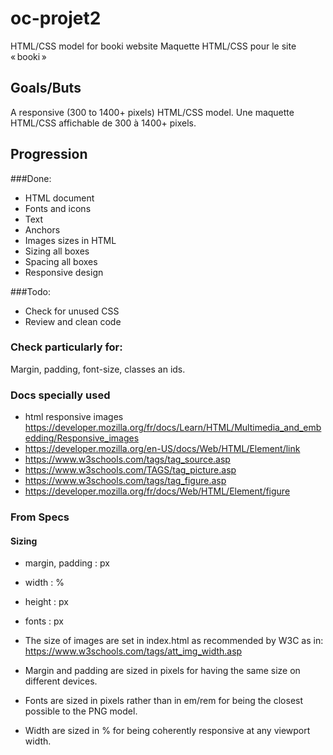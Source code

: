 # oc-projet2
HTML/CSS model for booki website
Maquette HTML/CSS pour le site « booki »
## Goals/Buts
A responsive (300 to 1400+ pixels) HTML/CSS model.
Une maquette HTML/CSS affichable de 300 à 1400+ pixels.

## Progression
###Done:
* HTML document
* Fonts and icons
* Text
* Anchors
* Images sizes in HTML
* Sizing all boxes
* Spacing all boxes
* Responsive design

###Todo:
* Check for unused CSS
* Review and clean code

### Check particularly for:
Margin, padding, font-size, classes an ids.
### Docs specially used
* html responsive images https://developer.mozilla.org/fr/docs/Learn/HTML/Multimedia_and_embedding/Responsive_images
* https://developer.mozilla.org/en-US/docs/Web/HTML/Element/link
* https://www.w3schools.com/tags/tag_source.asp
* https://www.w3schools.com/TAGS/tag_picture.asp
* https://www.w3schools.com/tags/tag_figure.asp
* https://developer.mozilla.org/fr/docs/Web/HTML/Element/figure

### From Specs
#### Sizing
* margin, padding : px
* width : %
* height : px
* fonts : px

* The size of images are set in index.html as recommended by W3C as in: https://www.w3schools.com/tags/att_img_width.asp
* Margin and padding are sized in pixels for having the same size on different devices.
* Fonts are sized in pixels rather than in em/rem for being the closest possible to the PNG model.
* Width are sized in % for being coherently responsive at any viewport width.

